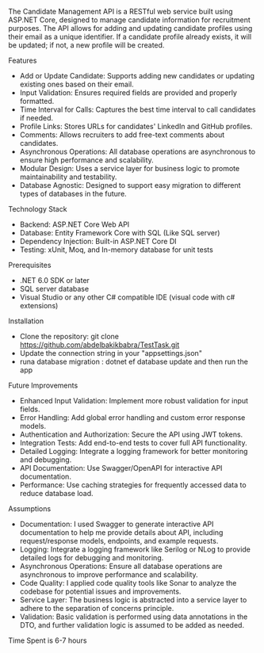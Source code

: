 The Candidate Management API is a RESTful web service built using ASP.NET Core, designed to manage candidate information for recruitment purposes. The API allows for adding and updating candidate profiles using their email as a unique identifier. If a candidate profile already exists, it will be updated; if not, a new profile will be created.

Features
- Add or Update Candidate: Supports adding new candidates or updating existing ones based on their email.
- Input Validation: Ensures required fields are provided and properly formatted.
- Time Interval for Calls: Captures the best time interval to call candidates if needed.
- Profile Links: Stores URLs for candidates' LinkedIn and GitHub profiles.
- Comments: Allows recruiters to add free-text comments about candidates.
- Asynchronous Operations: All database operations are asynchronous to ensure high performance and scalability.
- Modular Design: Uses a service layer for business logic to promote maintainability and testability.
- Database Agnostic: Designed to support easy migration to different types of databases in the future.

Technology Stack
- Backend: ASP.NET Core Web API
- Database: Entity Framework Core with SQL (Like SQL server)
- Dependency Injection: Built-in ASP.NET Core DI
- Testing: xUnit, Moq, and In-memory database for unit tests

Prerequisites
- .NET 6.0 SDK or later
- SQL server database
- Visual Studio or any other C# compatible IDE (visual code with c# extensions)

Installation
- Clone the repository: git clone https://github.com/abdelbakikbabra/TestTask.git
- Update the connection string in your "appsettings.json"
- runa database migration : dotnet ef database update
  and then run the app
  
Future Improvements
- Enhanced Input Validation: Implement more robust validation for input fields.
- Error Handling: Add global error handling and custom error response models.
- Authentication and Authorization: Secure the API using JWT tokens.
- Integration Tests: Add end-to-end tests to cover full API functionality.
- Detailed Logging: Integrate a logging framework for better monitoring and debugging.
- API Documentation: Use Swagger/OpenAPI for interactive API documentation.
- Performance: Use caching strategies for frequently accessed data to reduce database load.

Assumptions
- Documentation: I used Swagger to generate interactive API documentation to help me provide details about API, including request/response models, endpoints, and example requests.
- Logging: Integrate a logging framework like Serilog or NLog to provide detailed logs for debugging and monitoring.
- Asynchronous Operations: Ensure all database operations are asynchronous to improve performance and scalability.
- Code Quality: I applied code quality tools like Sonar to analyze the codebase for potential issues and improvements.
- Service Layer: The business logic is abstracted into a service layer to adhere to the separation of concerns principle.
- Validation: Basic validation is performed using data annotations in the DTO, and further validation logic is assumed to be added as needed.

Time Spent is 6-7 hours
